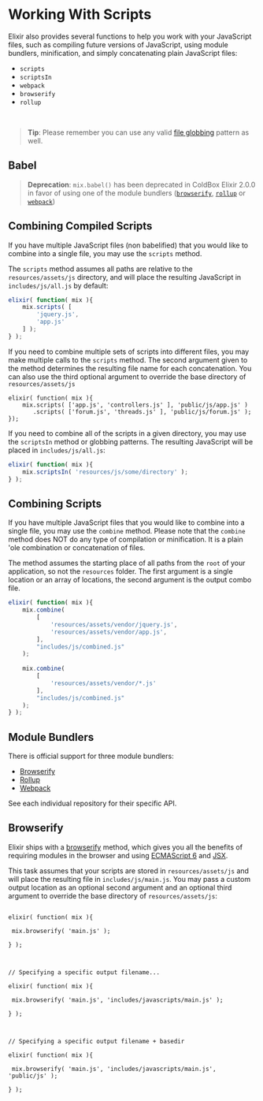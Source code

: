 # Working With Scripts

Elixir also provides several functions to help you work with your JavaScript files, such as compiling future versions of JavaScript, using module bundlers, minification, and simply concatenating plain JavaScript files:

* `scripts`
* `scriptsIn`
* `webpack`
* `browserify`
* `rollup`



<br />

> **Tip**: Please remember you can use any valid [file globbing](https://github.com/isaacs/node-glob) pattern as well.

## Babel

> **Deprecation**: `mix.babel()` has been deprecated in ColdBox Elixir 2.0.0 in favor of using one of the module bundlers ([`browserify`](https://github.com/coldbox-elixir/extension-browserify), [`rollup`](https://github.com/coldbox-elixir/extension-rollup) or [`webpack`](https://github.com/coldbox-elixir/extension-webpack))


## Combining Compiled Scripts

If you have multiple JavaScript files (non babelified) that you would like to combine into a single file, you may use the `scripts` method.

The `scripts` method assumes all paths are relative to the `resources/assets/js` directory, and will place the resulting JavaScript in `includes/js/all.js` by default:

```js
elixir( function( mix ){
    mix.scripts( [
        'jquery.js',
        'app.js'
    ] );
} );
```

If you need to combine multiple sets of scripts into different files, you may make multiple calls to the `scripts` method. The second argument given to the method determines the resulting file name for each concatenation. You can also use the third optional argument to override the base directory of `resources/assets/js`

```
elixir( function( mix ){
    mix.scripts( ['app.js', 'controllers.js' ], 'public/js/app.js' )
       .scripts( ['forum.js', 'threads.js' ], 'public/js/forum.js' );
});
```

If you need to combine all of the scripts in a given directory, you may use the `scriptsIn` method or globbing patterns. The resulting JavaScript will be placed in `includes/js/all.js`:

```js
elixir( function( mix ){
    mix.scriptsIn( 'resources/js/some/directory' );
} );
```

## Combining Scripts

If you have multiple JavaScript files that you would like to combine into a single file, you may use the `combine` method.  Please note that the `combine` method does NOT do any type of compilation or minification.  It is a plain 'ole combination or concatenation of files.

The method assumes the starting place of all paths from the `root` of your application, so not the `resources` folder.  The first argument is a single location or an array of locations, the second argument is the output combo file.

```js
elixir( function( mix ){
    mix.combine( 
    	[
        	'resources/assets/vendor/jquery.js',
        	'resources/assets/vendor/app.js',
    	],
    	"includes/js/combined.js"
    );
    
    mix.combine( 
    	[
        	'resources/assets/vendor/*.js'
    	],
    	"includes/js/combined.js"
    );
} );
```

## Module Bundlers

There is official support for three module bundlers:

* [Browserify](https://github.com/coldbox-elixir/extension-browserify)
* [Rollup](https://github.com/coldbox-elixir/extension-rollup)
* [Webpack](https://github.com/coldbox-elixir/extension-webpack)

See each individual repository for their specific API.





## Browserify



Elixir ships with a [browserify](http://browserify.org/) method, which gives you all the benefits of requiring modules in the browser and using [ECMAScript 6](https://babeljs.io/docs/learn-es2015/) and [JSX](https://facebook.github.io/react/docs/jsx-in-depth.html).



This task assumes that your scripts are stored in `resources/assets/js` and will place the resulting file in `includes/js/main.js`. You may pass a custom output location as an optional second argument and an optional third argument to override the base directory of `resources/assets/js`:



```

elixir( function( mix ){

 mix.browserify( 'main.js' );

} );



// Specifying a specific output filename...

elixir( function( mix ){

 mix.browserify( 'main.js', 'includes/javascripts/main.js' );

} );



// Specifying a specific output filename + basedir

elixir( function( mix ){

 mix.browserify( 'main.js', 'includes/javascripts/main.js', 'public/js' );

} );

```



